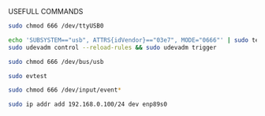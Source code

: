 USEFULL COMMANDS

```bash
sudo chmod 666 /dev/ttyUSB0
```

```bash
echo 'SUBSYSTEM=="usb", ATTRS{idVendor}=="03e7", MODE="0666"' | sudo tee /etc/udev/rules.d/80-movidius.rules
sudo udevadm control --reload-rules && sudo udevadm trigger
```

```bash
sudo chmod 666 /dev/bus/usb
```

```bash
sudo evtest
```

```bash
sudo chmod 666 /dev/input/event*
```

```bash
sudo ip addr add 192.168.0.100/24 dev enp89s0
```
